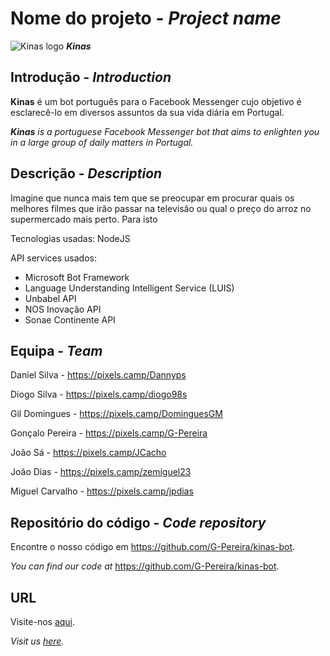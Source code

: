 # Nome do projeto - _Project name_

  ![Kinas logo](https://github.com/JCacho/Stuff/blob/master/quina.png)  _**Kinas**_
  
## Introdução -  _Introduction_

 **Kinas** é um bot português para o Facebook Messenger cujo objetivo é esclarecê-lo em diversos assuntos da sua vida diária em Portugal.

 _**Kinas** is a portuguese Facebook Messenger bot that aims to enlighten you in a large group of daily matters in Portugal._

## Descrição -  _Description_

 Imagine que nunca mais tem que se preocupar em procurar quais os melhores filmes que irão passar na televisão ou qual o preço do arroz no supermercado mais perto. Para isto 
 
 Tecnologias usadas: NodeJS
 
 API services usados:
 * Microsoft Bot Framework
 * Language Understanding Intelligent Service (LUIS)
 * Unbabel API
 * NOS Inovação API
 * Sonae Continente API

## Equipa - _Team_

 Daniel Silva - https://pixels.camp/Dannyps
 
 Diogo Silva - https://pixels.camp/diogo98s
 
 Gil Domingues - https://pixels.camp/DominguesGM
 
 Gonçalo Pereira - https://pixels.camp/G-Pereira
 
 João Sá - https://pixels.camp/JCacho
 
 João Dias - https://pixels.camp/zemiguel23
 
 Miguel Carvalho - https://pixels.camp/jpdias
 

## Repositório do código  -  _Code repository_

 Encontre o nosso código em https://github.com/G-Pereira/kinas-bot.

 _You can find our code at_ https://github.com/G-Pereira/kinas-bot.
 

## URL 

 Visite-nos [aqui](https://www.facebook.com/KinasBot/).

 _Visit us [here](https://www.facebook.com/KinasBot/)._

